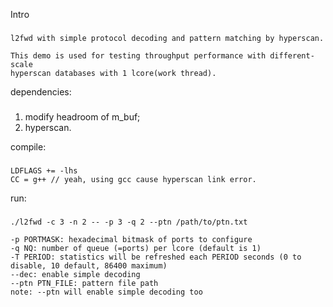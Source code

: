 Intro
###
    l2fwd with simple protocol decoding and pattern matching by hyperscan.

    This demo is used for testing throughput performance with different-scale
    hyperscan databases with 1 lcore(work thread).

dependencies:
###
1. modify headroom of m_buf;
2. hyperscan.

compile:
###
    LDFLAGS += -lhs
    CC = g++ // yeah, using gcc cause hyperscan link error.

run:
###
    ./l2fwd -c 3 -n 2 -- -p 3 -q 2 --ptn /path/to/ptn.txt

    -p PORTMASK: hexadecimal bitmask of ports to configure
    -q NQ: number of queue (=ports) per lcore (default is 1)
    -T PERIOD: statistics will be refreshed each PERIOD seconds (0 to disable, 10 default, 86400 maximum)
    --dec: enable simple decoding
    --ptn PTN_FILE: pattern file path
    note: --ptn will enable simple decoding too

